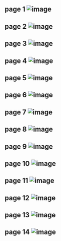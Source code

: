 page 1
![image](https://github.com/SU-sumico/dlj/assets/130117169/02fe88e9-920a-49ac-aa80-0de8daee09f2)
-
page 2
![image](https://github.com/SU-sumico/dlj/assets/130117169/eb3e6e97-cfbd-4b08-bd48-2bede9aa329c)
-
page 3
![image](https://github.com/SU-sumico/dlj/assets/130117169/2af3e0bb-c5fc-4857-80eb-d0dcd21142b7)
-
page 4
![image](https://github.com/SU-sumico/dlj/assets/130117169/d59cb6a6-aa91-4ea6-a258-a196b67d306f)
-
page 5
![image](https://github.com/SU-sumico/dlj/assets/130117169/b6a2866d-9e74-45d9-b1ad-a6d51fee5eaf)
-
page 6
![image](https://github.com/SU-sumico/dlj/assets/130117169/c93cc6e2-7206-4dee-847b-8aabf8d55c9a)
-
page 7
![image](https://github.com/SU-sumico/dlj/assets/130117169/7d3ac571-6f5f-42d1-919c-1fe097de965d)
-
page 8
![image](https://github.com/SU-sumico/dlj/assets/130117169/4189543e-2436-4b5d-8c16-31e34333c5fe)
-
page 9
![image](https://github.com/SU-sumico/dlj/assets/130117169/128c99d9-50d5-4676-9f10-ce9ac35fe872)
-
page 10
![image](https://github.com/SU-sumico/dlj/assets/130117169/b1d7c5e6-3b4c-4106-832b-6a8664f2665f)
-
page 11
![image](https://github.com/SU-sumico/dlj/assets/130117169/0cbd1ed5-da6b-4195-91df-8ed7dd03de8a)
-
page 12
![image](https://github.com/SU-sumico/dlj/assets/130117169/ff64df3f-34c5-4062-8dae-b10a7d9dee38)
-
page 13
![image](https://github.com/SU-sumico/dlj/assets/130117169/3b1134a4-1ad8-43db-800f-0ed8c1e50007)
-
page 14
![image](https://github.com/SU-sumico/dlj/assets/130117169/f963710f-8a3f-4bed-9a6a-e0fce031fbdd)
-

